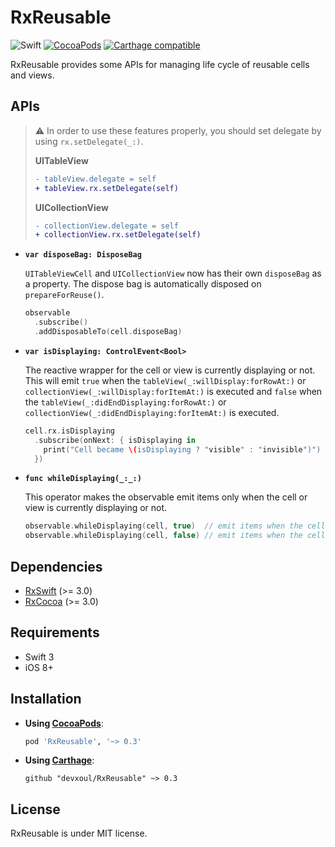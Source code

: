 RxReusable
==========

![Swift](https://img.shields.io/badge/Swift-3.0-orange.svg)
[![CocoaPods](http://img.shields.io/cocoapods/v/RxReusable.svg)](https://cocoapods.org/pods/RxReusable)
[![Carthage compatible](https://img.shields.io/badge/Carthage-compatible-4BC51D.svg?style=flat)](https://github.com/Carthage/Carthage)

RxReusable provides some APIs for managing life cycle of reusable cells and views.

## APIs

> ⚠️ In order to use these features properly, you should set delegate by using `rx.setDelegate(_:)`.
>
> **UITableView**
>
> ```diff
> - tableView.delegate = self
> + tableView.rx.setDelegate(self)
> ```
>
> **UICollectionView**
>
> ```diff
> - collectionView.delegate = self
> + collectionView.rx.setDelegate(self)
> ```

* **`var disposeBag: DisposeBag`**

    `UITableViewCell` and `UICollectionView` now has their own `disposeBag` as a property. The dispose bag is automatically disposed on `prepareForReuse()`.

    ```swift
    observable
      .subscribe()
      .addDisposableTo(cell.disposeBag)
    ```

* **`var isDisplaying: ControlEvent<Bool>`**

    The reactive wrapper for the cell or view is currently displaying or not. This will emit `true` when the `tableView(_:willDisplay:forRowAt:)` or `collectionView(_:willDisplay:forItemAt:)` is executed and `false` when the `tableView(_:didEndDisplaying:forRowAt:)` or `collectionView(_:didEndDisplaying:forItemAt:)` is executed.

    ```swift
    cell.rx.isDisplaying
      .subscribe(onNext: { isDisplaying in
        print("Cell became \(isDisplaying ? "visible" : "invisible")")
      })
    ```

* **`func whileDisplaying(_:_:)`**

    This operator makes the observable emit items only when the cell or view is currently displaying or not.

    ```swift
    observable.whileDisplaying(cell, true)  // emit items when the cell is visible
    observable.whileDisplaying(cell, false) // emit items when the cell is not visible
    ```

## Dependencies

- [RxSwift](https://github.com/ReactiveX/RxSwift) (>= 3.0)
- [RxCocoa](https://github.com/ReactiveX/RxSwift) (>= 3.0)

## Requirements

- Swift 3
- iOS 8+

## Installation

- **Using [CocoaPods](https://cocoapods.org)**:

    ```ruby
    pod 'RxReusable', '~> 0.3'
    ```

- **Using [Carthage](https://github.com/Carthage/Carthage)**:

    ```
    github "devxoul/RxReusable" ~> 0.3
    ```

## License

RxReusable is under MIT license.
